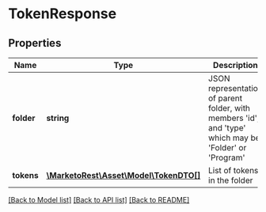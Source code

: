 # TokenResponse

## Properties
Name | Type | Description | Notes
------------ | ------------- | ------------- | -------------
**folder** | **string** | JSON representation of parent folder, with members &#39;id&#39;, and &#39;type&#39; which may be &#39;Folder&#39; or &#39;Program&#39; | 
**tokens** | [**\MarketoRest\Asset\Model\TokenDTO[]**](TokenDTO.md) | List of tokens in the folder | [optional] 

[[Back to Model list]](../README.md#documentation-for-models) [[Back to API list]](../README.md#documentation-for-api-endpoints) [[Back to README]](../README.md)


